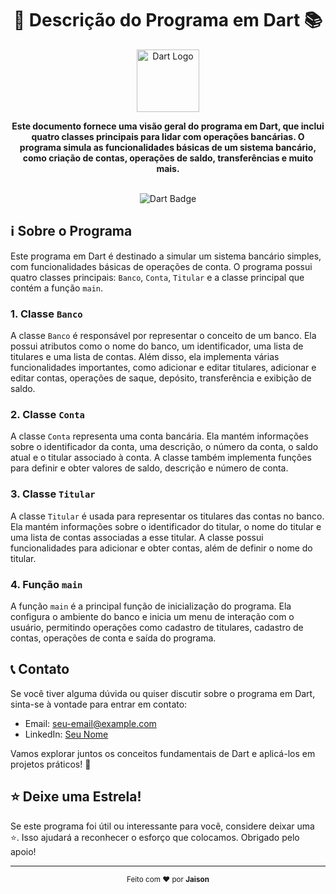 <h1 align="center">🚀 Descrição do Programa em Dart 📚</h1>

<p align="center">
  <img src="https://miro.medium.com/max/400/1*ilC2Aqp5sZd1wi0CopD1Hw.png" alt="Dart Logo" width="100">
</p>

<div align="center">
  <strong>Este documento fornece uma visão geral do programa em Dart, que inclui quatro classes principais para lidar com operações bancárias. O programa simula as funcionalidades básicas de um sistema bancário, como criação de contas, operações de saldo, transferências e muito mais.</strong>
</div>

<br>

<p align="center">
  <img src="https://img.shields.io/badge/Dart-0175C2.svg?style=flat&logo=dart&logoColor=white" alt="Dart Badge">
</p>

## ℹ️ Sobre o Programa

Este programa em Dart é destinado a simular um sistema bancário simples, com funcionalidades básicas de operações de conta. O programa possui quatro classes principais: `Banco`, `Conta`, `Titular` e a classe principal que contém a função `main`.

### 1. Classe `Banco`

A classe `Banco` é responsável por representar o conceito de um banco. Ela possui atributos como o nome do banco, um identificador, uma lista de titulares e uma lista de contas. Além disso, ela implementa várias funcionalidades importantes, como adicionar e editar titulares, adicionar e editar contas, operações de saque, depósito, transferência e exibição de saldo.

### 2. Classe `Conta`

A classe `Conta` representa uma conta bancária. Ela mantém informações sobre o identificador da conta, uma descrição, o número da conta, o saldo atual e o titular associado à conta. A classe também implementa funções para definir e obter valores de saldo, descrição e número de conta.

### 3. Classe `Titular`

A classe `Titular` é usada para representar os titulares das contas no banco. Ela mantém informações sobre o identificador do titular, o nome do titular e uma lista de contas associadas a esse titular. A classe possui funcionalidades para adicionar e obter contas, além de definir o nome do titular.

### 4. Função `main`

A função `main` é a principal função de inicialização do programa. Ela configura o ambiente do banco e inicia um menu de interação com o usuário, permitindo operações como cadastro de titulares, cadastro de contas, operações de conta e saída do programa.

## 📞 Contato

Se você tiver alguma dúvida ou quiser discutir sobre o programa em Dart, sinta-se à vontade para entrar em contato:

- Email: seu-email@example.com
- LinkedIn: [Seu Nome](https://www.linkedin.com/in/seu-perfil/)

Vamos explorar juntos os conceitos fundamentais de Dart e aplicá-los em projetos práticos! 🚀

## ⭐ Deixe uma Estrela!

Se este programa foi útil ou interessante para você, considere deixar uma ⭐. Isso ajudará a reconhecer o esforço que colocamos. Obrigado pelo apoio!

---

<p align="center">
  <sub>Feito com ❤️ por <strong>Jaison</></sub>
</p>
